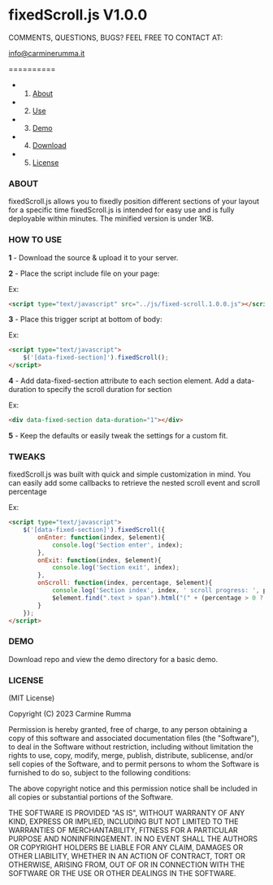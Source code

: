 fixedScroll.js V1.0.0
==========

COMMENTS, QUESTIONS, BUGS? FEEL FREE TO CONTACT AT:

info@carminerumma.it

==========

* 1. [About](#about)
* 2. [Use](#how-to-use)
* 3. [Demo](#demo)
* 4. [Download](#download)
* 5. [License](#license)

### ABOUT

fixedScroll.js allows you to fixedly position different sections of your layout for a specific time
fixedScroll.js is intended for easy use and is fully deployable within minutes. The minified version is under 1KB.

### HOW TO USE

**1** - Download the source & upload it to your server.

**2** - Place the script include file on your page: 

Ex:
 ```html
 <script type="text/javascript" src="../js/fixed-scroll.1.0.0.js"></script>
 ```

**3** - Place this trigger script at bottom of body:

Ex:
```html
<script type="text/javascript">
	$('[data-fixed-section]').fixedScroll();
</script>
```

**4** - Add data-fixed-section attribute to each section element. Add a data-duration to specify the scroll duration for section

Ex:
```html
<div data-fixed-section data-duration="1"></div>
```

**5** - Keep the defaults or easily tweak the settings for a custom fit.

### TWEAKS

fixedScroll.js was built with quick and simple customization in mind. You can easily add some callbacks to retrieve the nested scroll event and scroll percentage

Ex:
```html
<script type="text/javascript">
	$('[data-fixed-section]').fixedScroll({
        onEnter: function(index, $element){ 
            console.log('Section enter', index); 
        },
        onExit: function(index, $element){ 
            console.log('Section exit', index); 
        },
        onScroll: function(index, percentage, $element){ 
            console.log('Section index', index, ' scroll progress: ', percentage); 
            $element.find(".text > span").html("(" + (percentage > 0 ? percentage.toFixed(2) : 0) + "%)");
        }
	});
</script>
```

### DEMO

Download repo and view the demo directory for a basic demo.


### LICENSE

(MIT License)

Copyright (C) 2023 Carmine Rumma

Permission is hereby granted, free of charge, to any person obtaining a copy of this software and associated documentation files (the "Software"), to deal in the Software without restriction, including without limitation the rights to use, copy, modify, merge, publish, distribute, sublicense, and/or sell copies of the Software, and to permit persons to whom the Software is furnished to do so, subject to the following conditions:

The above copyright notice and this permission notice shall be included in all copies or substantial portions of the Software.

THE SOFTWARE IS PROVIDED "AS IS", WITHOUT WARRANTY OF ANY KIND, EXPRESS OR IMPLIED, INCLUDING BUT NOT LIMITED TO THE WARRANTIES OF MERCHANTABILITY, FITNESS FOR A PARTICULAR PURPOSE AND NONINFRINGEMENT. IN NO EVENT SHALL THE AUTHORS OR COPYRIGHT HOLDERS BE LIABLE FOR ANY CLAIM, DAMAGES OR OTHER LIABILITY, WHETHER IN AN ACTION OF CONTRACT, TORT OR OTHERWISE, ARISING FROM, OUT OF OR IN CONNECTION WITH THE SOFTWARE OR THE USE OR OTHER DEALINGS IN THE SOFTWARE.
